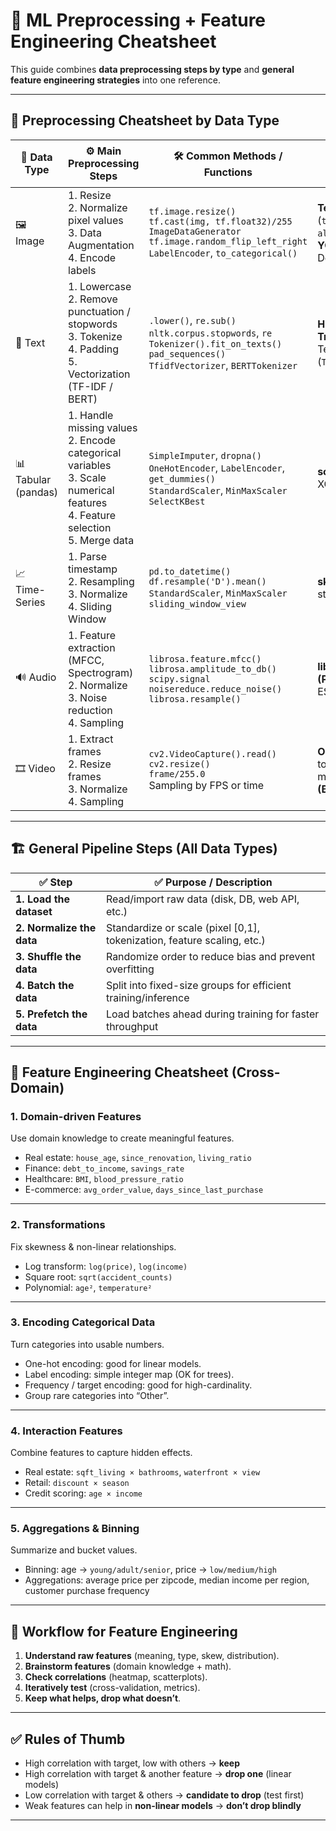 # 📘 ML Preprocessing + Feature Engineering Cheatsheet

This guide combines **data preprocessing steps by type** and **general feature engineering strategies** into one reference.

---

## 🧹 Preprocessing Cheatsheet by Data Type

| 📂 Data Type | ⚙️ Main Preprocessing Steps | 🛠️ Common Methods / Functions | 🏗️ Frameworks | 🔍 Recognition Trick |
|--------------|-----------------------------|-------------------------------|---------------|-----------------------|
| 🖼️ Image | 1. Resize<br>2. Normalize pixel values<br>3. Data Augmentation<br>4. Encode labels | `tf.image.resize()`<br>`tf.cast(img, tf.float32)/255`<br>`ImageDataGenerator`<br>`tf.image.random_flip_left_right`<br>`LabelEncoder`, `to_categorical()` | **TensorFlow/Keras**, **PyTorch** (`torchvision`, `albumentations`), **OpenCV**, **YOLO (Ultralytics)**, Detectron2, MMDetection | `.jpg`, `.png`, shape `(H, W, C)` |
| 📄 Text | 1. Lowercase<br>2. Remove punctuation / stopwords<br>3. Tokenize<br>4. Padding<br>5. Vectorization (TF-IDF / BERT) | `.lower()`, `re.sub()`<br>`nltk.corpus.stopwords`, `re`<br>`Tokenizer().fit_on_texts()`<br>`pad_sequences()`<br>`TfidfVectorizer`, `BERTTokenizer` | **Hugging Face Transformers**, spaCy, NLTK, TensorFlow/Keras (`TextVectorization`) | Files like `.txt`, `.csv` containing sentences or paragraphs |
| 📊 Tabular (pandas) | 1. Handle missing values<br>2. Encode categorical variables<br>3. Scale numerical features<br>4. Feature selection<br>5. Merge data | `SimpleImputer`, `dropna()`<br>`OneHotEncoder`, `LabelEncoder`, `get_dummies()`<br>`StandardScaler`, `MinMaxScaler`<br>`SelectKBest` | **scikit-learn**, pandas, XGBoost/LightGBM/CatBoost | CSV/XLS with multiple columns and data types |
| 📈 Time-Series | 1. Parse timestamp<br>2. Resampling<br>3. Normalize<br>4. Sliding Window | `pd.to_datetime()`<br>`df.resample('D').mean()`<br>`StandardScaler`, `MinMaxScaler`<br>`sliding_window_view` | **sktime**, **darts**, prophet, statsmodels, pandas | Has `"timestamp"` column, time-sequenced data |
| 🔊 Audio | 1. Feature extraction (MFCC, Spectrogram)<br>2. Normalize<br>3. Noise reduction<br>4. Sampling | `librosa.feature.mfcc()`<br>`librosa.amplitude_to_db()`<br>`scipy.signal`<br>`noisereduce.reduce_noise()`<br>`librosa.resample()` | **librosa**, **torchaudio (PyTorch)**, SpeechBrain, ESPnet, OpenAI Whisper | `.wav`, `.mp3` files or waveform arrays |
| 🎞️ Video | 1. Extract frames<br>2. Resize frames<br>3. Normalize<br>4. Sampling | `cv2.VideoCapture().read()`<br>`cv2.resize()`<br>`frame/255.0`<br>Sampling by FPS or time | **OpenCV**, **PyTorchVideo**, torchvision, decord, moviepy, **YOLO + trackers (ByteTrack, StrongSORT)** | `.mp4`, `.avi` files or image sequences |

---

## 🏗️ General Pipeline Steps (All Data Types)

| ✅ Step                | ✅ Purpose / Description                                                                 |
|------------------------|-------------------------------------------------------------------------------------------|
| **1. Load the dataset**   | Read/import raw data (disk, DB, web API, etc.)                                          |
| **2. Normalize the data** | Standardize or scale (pixel [0,1], tokenization, feature scaling, etc.)                 |
| **3. Shuffle the data**   | Randomize order to reduce bias and prevent overfitting                                  |
| **4. Batch the data**     | Split into fixed-size groups for efficient training/inference                           |
| **5. Prefetch the data**  | Load batches ahead during training for faster throughput                                |

---

## 🧠 Feature Engineering Cheatsheet (Cross-Domain)

### 1. Domain-driven Features
Use domain knowledge to create meaningful features.  
- Real estate: `house_age`, `since_renovation`, `living_ratio`  
- Finance: `debt_to_income`, `savings_rate`  
- Healthcare: `BMI`, `blood_pressure_ratio`  
- E-commerce: `avg_order_value`, `days_since_last_purchase`

---

### 2. Transformations
Fix skewness & non-linear relationships.  
- Log transform: `log(price)`, `log(income)`  
- Square root: `sqrt(accident_counts)`  
- Polynomial: `age²`, `temperature²`

---

### 3. Encoding Categorical Data
Turn categories into usable numbers.  
- One-hot encoding: good for linear models.  
- Label encoding: simple integer map (OK for trees).  
- Frequency / target encoding: good for high-cardinality.  
- Group rare categories into “Other”.

---

### 4. Interaction Features
Combine features to capture hidden effects.  
- Real estate: `sqft_living × bathrooms`, `waterfront × view`  
- Retail: `discount × season`  
- Credit scoring: `age × income`

---

### 5. Aggregations & Binning
Summarize and bucket values.  
- Binning: age → `young/adult/senior`, price → `low/medium/high`  
- Aggregations: average price per zipcode, median income per region, customer purchase frequency

---

## 🚦 Workflow for Feature Engineering

1. **Understand raw features** (meaning, type, skew, distribution).  
2. **Brainstorm features** (domain knowledge + math).  
3. **Check correlations** (heatmap, scatterplots).  
4. **Iteratively test** (cross-validation, metrics).  
5. **Keep what helps, drop what doesn’t**.

---

## ✅ Rules of Thumb

- High correlation with target, low with others → **keep**  
- High correlation with target & another feature → **drop one** (linear models)  
- Low correlation with target & others → **candidate to drop** (test first)  
- Weak features can help in **non-linear models** → **don’t drop blindly**

---
